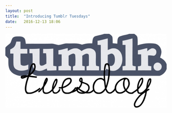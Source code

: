 ```yaml
---
layout: post
title:  "Introducing Tumblr Tuesdays"
date:   2016-12-13 18:06
---
```


![Tumblr Tuesdays](/../assets/tumblrtu.jpg)
